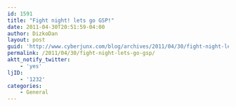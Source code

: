 ```yaml
---
id: 1591
title: "Fight night! lets go GSP!"
date: 2011-04-30T20:51:59-04:00
author: DizkoDan
layout: post
guid: 'http://www.cyberjunx.com/blog/archives/2011/04/30/fight-night-lets-go-gsp/'
permalink: /2011/04/30/fight-night-lets-go-gsp/
aktt_notify_twitter:
    - 'yes'
ljID:
    - '1232'
categories:
    - General
---
```


<div class="posterous_autopost"></div>